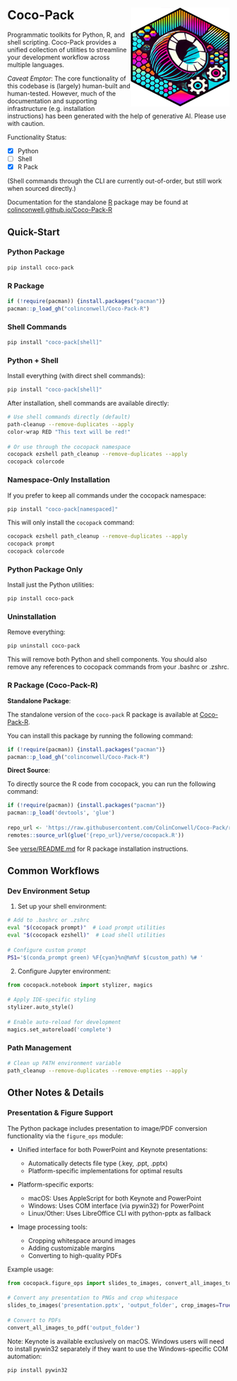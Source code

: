 # Coco-Pack <img src="logo.png" align="right" width="224px" height="224px" />

Programmatic toolkits for Python, R, and shell scripting. Coco-Pack provides a unified collection of utilities to streamline your development workflow across multiple languages.

*Caveat Emptor*: The core functionality of this codebase is (largely) human-built and human-tested. However, much of the documentation and supporting infrastructure (e.g. installation instructions) has been generated with the help of generative AI. Please use with caution.

Functionality Status:
- [x] Python
- [ ] Shell
- [x] R Pack

(Shell commands through the CLI are currently out-of-order, but still work when sourced directly.)

Documentation for the standalone [R](https://www.r-project.org/) package may be found at [colinconwell.github.io/Coco-Pack-R](https://colinconwell.github.io/Coco-Pack-R)

## Quick-Start

### Python Package

```bash
pip install coco-pack
```

### R Package

```R
if (!require(pacman)) {install.packages("pacman")}
pacman::p_load_gh("colinconwell/Coco-Pack-R")
```

### Shell Commands

```bash
pip install "coco-pack[shell]"
```

### Python + Shell

Install everything (with direct shell commands):

```bash
pip install "coco-pack[shell]"
```

After installation, shell commands are available directly:

```bash
# Use shell commands directly (default)
path-cleanup --remove-duplicates --apply
color-wrap RED "This text will be red!"

# Or use through the cocopack namespace
cocopack ezshell path_cleanup --remove-duplicates --apply
cocopack colorcode
```

### Namespace-Only Installation

If you prefer to keep all commands under the cocopack namespace:
```bash
pip install "coco-pack[namespaced]"
```

This will only install the `cocopack` command:
```bash
cocopack ezshell path_cleanup --remove-duplicates --apply
cocopack prompt
cocopack colorcode
```

### Python Package Only

Install just the Python utilities:
```bash
pip install coco-pack
```

### Uninstallation

Remove everything:
```bash
pip uninstall coco-pack
```

This will remove both Python and shell components. You should also remove any references to cocopack commands from your .bashrc or .zshrc.

### R Package (Coco-Pack-R)

**Standalone Package**:

The standalone version of the `coco-pack` R package is available at [Coco-Pack-R](https://colinconwell.github.io/Coco-Pack-R/).

You can install this package by running the following command:

```R
if (!require(pacman)) {install.packages("pacman")}
pacman::p_load_gh("colinconwell/Coco-Pack-R")
```

**Direct Source**:

To directly source the R code from cocopack, you can run the following command:

```R
if (!require(pacman)) {install.packages("pacman")}
pacman::p_load('devtools', 'glue')

repo_url <- 'https://raw.githubusercontent.com/ColinConwell/Coco-Pack/refs/heads/main'
remotes::source_url(glue('{repo_url}/verse/cocopack.R'))
```

See [verse/README.md](./verse/README.md) for R package installation instructions.

## Common Workflows

### Dev Environment Setup

1. Set up your shell environment:
```bash
# Add to .bashrc or .zshrc
eval "$(cocopack prompt)"  # Load prompt utilities
eval "$(cocopack ezshell)"  # Load shell utilities

# Configure custom prompt
PS1='$(conda_prompt green) %F{cyan}%n@%m%f $(custom_path) %# '
```

2. Configure Jupyter environment:
```python
from cocopack.notebook import stylizer, magics

# Apply IDE-specific styling
stylizer.auto_style()

# Enable auto-reload for development
magics.set_autoreload('complete')
```

### Path Management

```bash
# Clean up PATH environment variable
path_cleanup --remove-duplicates --remove-empties --apply
```

## Other Notes & Details

### Presentation & Figure Support

The Python package includes presentation to image/PDF conversion functionality via the `figure_ops` module:

- Unified interface for both PowerPoint and Keynote presentations:
  - Automatically detects file type (.key, .ppt, .pptx)
  - Platform-specific implementations for optimal results

- Platform-specific exports:
  - macOS: Uses AppleScript for both Keynote and PowerPoint
  - Windows: Uses COM interface (via pywin32) for PowerPoint
  - Linux/Other: Uses LibreOffice CLI with python-pptx as fallback

- Image processing tools:
  - Cropping whitespace around images
  - Adding customizable margins
  - Converting to high-quality PDFs

Example usage:
```python
from cocopack.figure_ops import slides_to_images, convert_all_images_to_pdf

# Convert any presentation to PNGs and crop whitespace
slides_to_images('presentation.pptx', 'output_folder', crop_images=True)

# Convert to PDFs
convert_all_images_to_pdf('output_folder')
```

Note: Keynote is available exclusively on macOS. Windows users will need to install pywin32 separately if they want to use the Windows-specific COM automation:
```bash
pip install pywin32
```
